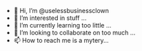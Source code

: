 - 👋 Hi, I’m @uselessbusinessclown
- 👀 I’m interested in stuff ...
- 🌱 I’m currently learning too little ...
- 💞️ I’m looking to collaborate on too much ...
- 📫 How to reach me is a mytery...

<!---
uselessbusinessclown/uselessbusinessclown is a ✨ special ✨ repository because its `README.md` (this file) appears on your GitHub profile.
You can click the Preview link to take a look at your changes.
--->
